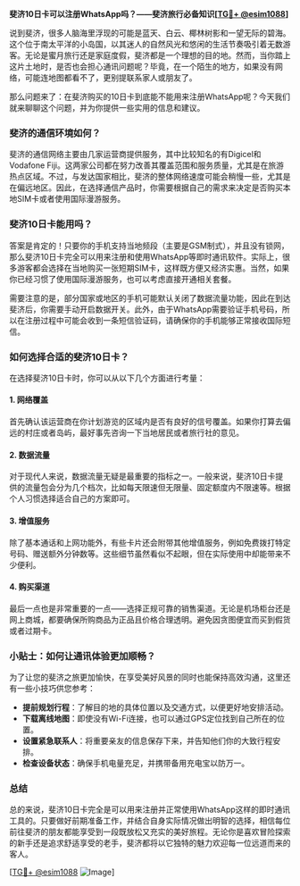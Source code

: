 **斐济10日卡可以注册WhatsApp吗？——斐济旅行必备知识[[TG💪+ @esim1088](https://t.me/s/esim1088)]**

说到斐济，很多人脑海里浮现的可能是蓝天、白云、椰林树影和一望无际的碧海。这个位于南太平洋的小岛国，以其迷人的自然风光和悠闲的生活节奏吸引着无数游客。无论是蜜月旅行还是家庭度假，斐济都是一个理想的目的地。然而，当你踏上这片土地时，是否也会担心通讯问题呢？毕竟，在一个陌生的地方，如果没有网络，可能连地图都看不了，更别提联系家人或朋友了。

那么问题来了：在斐济购买的10日卡到底能不能用来注册WhatsApp呢？今天我们就来聊聊这个问题，并为你提供一些实用的信息和建议。

### 斐济的通信环境如何？

斐济的通信网络主要由几家运营商提供服务，其中比较知名的有Digicel和Vodafone Fiji。这两家公司都在努力改善其覆盖范围和服务质量，尤其是在旅游热点区域。不过，与发达国家相比，斐济的整体网络速度可能会稍慢一些，尤其是在偏远地区。因此，在选择通信产品时，你需要根据自己的需求来决定是否购买本地SIM卡或者使用国际漫游服务。

### 斐济10日卡能用吗？

答案是肯定的！只要你的手机支持当地频段（主要是GSM制式），并且没有锁网，那么斐济10日卡完全可以用来注册和使用WhatsApp等即时通讯软件。实际上，很多游客都会选择在当地购买一张短期SIM卡，这样既方便又经济实惠。当然，如果你已经习惯了使用国际漫游服务，也可以考虑直接开通相关套餐。

需要注意的是，部分国家或地区的手机可能默认关闭了数据流量功能，因此在到达斐济后，你需要手动开启数据开关。此外，由于WhatsApp需要验证手机号码，所以在注册过程中可能会收到一条短信验证码，请确保你的手机能够正常接收国际短信。

### 如何选择合适的斐济10日卡？

在选择斐济10日卡时，你可以从以下几个方面进行考量：

#### 1. 网络覆盖
首先确认该运营商在你计划游览的区域内是否有良好的信号覆盖。如果你打算去偏远的村庄或者岛屿，最好事先咨询一下当地居民或者旅行社的意见。

#### 2. 数据流量
对于现代人来说，数据流量无疑是最重要的指标之一。一般来说，斐济10日卡提供的流量包会分为几个档次，比如每天限速但无限量、固定额度内不限速等。根据个人习惯选择适合自己的方案即可。

#### 3. 增值服务
除了基本通话和上网功能外，有些卡片还会附带其他增值服务，例如免费拨打特定号码、赠送额外分钟数等。这些细节虽然看似不起眼，但在实际使用中却能带来不少便利。

#### 4. 购买渠道
最后一点也是非常重要的一点——选择正规可靠的销售渠道。无论是机场柜台还是网上商城，都要确保所购商品为正品且价格合理透明。避免因贪图便宜而买到假货或者过期卡。

### 小贴士：如何让通讯体验更加顺畅？

为了让您的斐济之旅更加愉快，在享受美好风景的同时也能保持高效沟通，这里还有一些小技巧供您参考：

- **提前规划行程**：了解目的地的具体位置以及交通方式，以便更好地安排活动。
- **下载离线地图**：即使没有Wi-Fi连接，也可以通过GPS定位找到自己所在的位置。
- **设置紧急联系人**：将重要亲友的信息保存下来，并告知他们你的大致行程安排。
- **检查设备状态**：确保手机电量充足，并携带备用充电宝以防万一。

### 总结

总的来说，斐济10日卡完全是可以用来注册并正常使用WhatsApp这样的即时通讯工具的。只要做好前期准备工作，并结合自身实际情况做出明智的选择，相信每位前往斐济的朋友都能享受到一段既放松又充实的美好旅程。无论你是喜欢冒险探索的新手还是追求舒适享受的老手，斐济都将以它独特的魅力欢迎每一位远道而来的客人。

[[TG💪+ @esim1088](https://t.me/s/esim1088) ![Image](https://i.postimg.cc/4NQfJmqS/Snipaste-2025-05-13-00-14-12.png)]